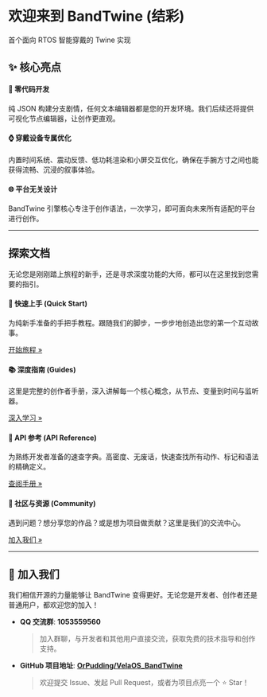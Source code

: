 <!-- 
    Wiki.js 首页 - BandTwine (结彩)
    ======================================
    本模板专为 Wiki.js 设计，利用其组件和布局特性，提供更丰富的展示效果。
    您可以直接将此代码粘贴到 Wiki.js 的 Markdown 编辑器中。
-->

<!-- 标题和Slogan -->
<div class="text-center">
    <h1 class="display-3">欢迎来到 BandTwine (结彩)</h1>
    <p class="lead">首个面向 RTOS 智能穿戴的 Twine 实现</p>
</div>


<!-- 核心特性介绍 -->
## ✨ 核心亮点

<div class="container">
    <div class="row">
        <div class="col-md-4">
            <h4>🚀 零代码开发</h4>
            <p>纯 JSON 构建分支剧情，任何文本编辑器都是您的开发环境。我们后续还将提供可视化节点编辑器，让创作更直观。</p>
        </div>
        <div class="col-md-4">
            <h4>⌚️ 穿戴设备专属优化</h4>
            <p>内置时间系统、震动反馈、低功耗渲染和小屏交互优化，确保在手腕方寸之间也能获得流畅、沉浸的叙事体验。</p>
        </div>
        <div class="col-md-4">
            <h4>🌐 平台无关设计</h4>
            <p>BandTwine 引擎核心专注于创作语法，一次学习，即可面向未来所有适配的平台进行创作。</p>
        </div>
    </div>
</div>

---

## 探索文档

无论您是刚刚踏上旅程的新手，还是寻求深度功能的大师，都可以在这里找到您需要的指引。

<div class="container">
    <div class="row justify-content-center">
        <!-- 快速上手 -->
        <div class="col-md-5 mb-4">
            <div class="card h-100">
                <div class="card-body">
                    <h4 class="card-title">🚀 快速上手 (Quick Start)</h4>
                    <p class="card-text">为纯新手准备的手把手教程。跟随我们的脚步，一步步地创造出您的第一个互动故事。</p>
                    <a href="/quick-start" class="btn btn-primary">开始旅程 &raquo;</a>
                </div>
            </div>
        </div>
        <!-- 深度指南 -->
        <div class="col-md-5 mb-4">
            <div class="card h-100">
                <div class="card-body">
                    <h4 class="card-title">📚 深度指南 (Guides)</h4>
                    <p class="card-text">这里是完整的创作者手册，深入讲解每一个核心概念，从节点、变量到时间与监听器。</p>
                    <a href="/guides" class="btn btn-secondary">深入学习 &raquo;</a>
                </div>
            </div>
        </div>
        <!-- API 参考 -->
        <div class="col-md-5 mb-4">
            <div class="card h-100">
                <div class="card-body">
                    <h4 class="card-title">📖 API 参考 (API Reference)</h4>
                    <p class="card-text">为熟练开发者准备的速查字典。高密度、无废话，快速查找所有动作、标记和语法的精确定义。</p>
                    <a href="/api-reference" class="btn btn-secondary">查阅手册 &raquo;</a>
                </div>
            </div>
        </div>
        <!-- 社区与资源 -->
        <div class="col-md-5 mb-4">
            <div class="card h-100">
                <div class="card-body">
                    <h4 class="card-title">💬 社区与资源 (Community)</h4>
                    <p class="card-text">遇到问题？想分享您的作品？或是想为项目做贡献？这里是我们的交流中心。</p>
                    <a href="/community" class="btn btn-secondary">加入我们 &raquo;</a>
                </div>
            </div>
        </div>
    </div>
</div>

---

## 🤝 加入我们

我们相信开源的力量能够让 BandTwine 变得更好。无论您是开发者、创作者还是普通用户，都欢迎您的加入！

- **QQ 交流群**: **1053559560**
  > 加入群聊，与开发者和其他用户直接交流，获取免费的技术指导和创作支持。

- **GitHub 项目地址**: [**OrPudding/VelaOS_BandTwine**](https://github.com/OrPudding/VelaOS_BandTwine )
  > 欢迎提交 Issue、发起 Pull Request，或者为项目点亮一个 ⭐ Star！
